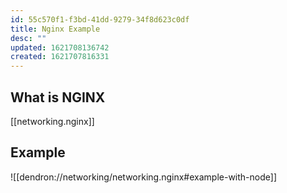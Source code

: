 ```yaml
---
id: 55c570f1-f3bd-41dd-9279-34f8d623c0df
title: Nginx Example
desc: ""
updated: 1621708136742
created: 1621707816331
---
```


## What is NGINX

[[networking.nginx]]

## Example

![[dendron://networking/networking.nginx#example-with-node]]
